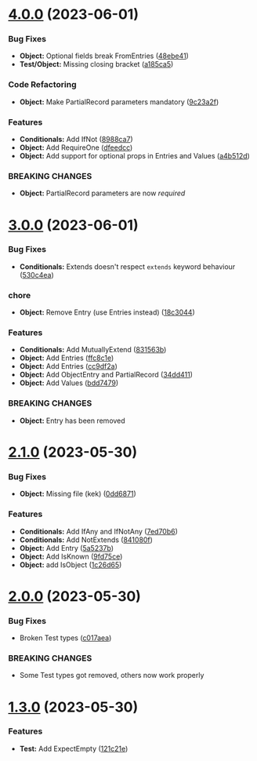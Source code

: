 # [4.0.0](https://github.com/BHC-IT/stronk-types/compare/v3.0.0...v4.0.0) (2023-06-01)


### Bug Fixes

* **Object:** Optional fields break FromEntries ([48ebe41](https://github.com/BHC-IT/stronk-types/commit/48ebe41f014c1f58ec8303a2b1bb86d2fb4dae50))
* **Test/Object:** Missing closing bracket ([a185ca5](https://github.com/BHC-IT/stronk-types/commit/a185ca54e0a1341355e1c20649b0c88c066d4935))


### Code Refactoring

* **Object:** Make PartialRecord parameters mandatory ([9c23a2f](https://github.com/BHC-IT/stronk-types/commit/9c23a2f7b17d8e940d751e813b5e491c27ebb5ba))


### Features

* **Conditionals:** Add IfNot ([8988ca7](https://github.com/BHC-IT/stronk-types/commit/8988ca703dae2b112941ca178c62a4ef63de28c0))
* **Object:** Add RequireOne ([dfeedcc](https://github.com/BHC-IT/stronk-types/commit/dfeedcc87de5127237851aa1b5b639cfc82d72da))
* **Object:** Add support for optional props in Entries and Values ([a4b512d](https://github.com/BHC-IT/stronk-types/commit/a4b512dae3fc834989a8eb686f20d164ae37a332))


### BREAKING CHANGES

* **Object:** PartialRecord parameters are now *required*

# [3.0.0](https://github.com/BHC-IT/stronk-types/compare/v2.1.0...v3.0.0) (2023-06-01)


### Bug Fixes

* **Conditionals:** Extends doesn't respect `extends` keyword behaviour ([530c4ea](https://github.com/BHC-IT/stronk-types/commit/530c4ea802bcb5d13c8f00d7a67764cb96ef6a6a))


### chore

* **Object:** Remove Entry (use Entries instead) ([18c3044](https://github.com/BHC-IT/stronk-types/commit/18c304479ae73be44f4259b39ba5359c1c6953dd))


### Features

* **Conditionals:** Add MutuallyExtend ([831563b](https://github.com/BHC-IT/stronk-types/commit/831563b80472a4f33f36496248566dce040b820f))
* **Object:** Add Entries ([ffc8c1e](https://github.com/BHC-IT/stronk-types/commit/ffc8c1e3aa329813d8837c8b40b3373d5eefbe27))
* **Object:** Add Entries ([cc9df2a](https://github.com/BHC-IT/stronk-types/commit/cc9df2adc28cd7bcb8fcf8a885bf74c0cf0195f7))
* **Object:** Add ObjectEntry and PartialRecord ([34dd411](https://github.com/BHC-IT/stronk-types/commit/34dd411065eb1e9d1511732666286d64ad474364))
* **Object:** Add Values ([bdd7479](https://github.com/BHC-IT/stronk-types/commit/bdd7479ec5605ef7efeefb70ed718091d4252678))


### BREAKING CHANGES

* **Object:** Entry has been removed

# [2.1.0](https://github.com/BHC-IT/stronk-types/compare/v2.0.0...v2.1.0) (2023-05-30)


### Bug Fixes

* **Object:** Missing file (kek) ([0dd6871](https://github.com/BHC-IT/stronk-types/commit/0dd687122cff529d7ddc3525eab5077b3ccdf7b3))


### Features

* **Conditionals:** Add IfAny and IfNotAny ([7ed70b6](https://github.com/BHC-IT/stronk-types/commit/7ed70b6446f3d1a2c4a8a67012506578a4450b38))
* **Conditionals:** Add NotExtends ([841080f](https://github.com/BHC-IT/stronk-types/commit/841080f3d64ddc08207d4eaa946d3e65aa9d08e3))
* **Object:** Add Entry ([5a5237b](https://github.com/BHC-IT/stronk-types/commit/5a5237bfb332d3e78dce81befe69c66b5fb9ab0e))
* **Object:** Add IsKnown ([9fd75ce](https://github.com/BHC-IT/stronk-types/commit/9fd75ce900e2f27013088553bc42620973373e53))
* **Object:** add IsObject ([1c26d65](https://github.com/BHC-IT/stronk-types/commit/1c26d65590b0530cf81c565b98f58e5f37de8473))

# [2.0.0](https://github.com/BHC-IT/stronk-types/compare/v1.3.0...v2.0.0) (2023-05-30)


### Bug Fixes

* Broken Test types ([c017aea](https://github.com/BHC-IT/stronk-types/commit/c017aea322de209479d6428fccbac7fe4b13a922))


### BREAKING CHANGES

* Some Test types got removed, others now work properly

# [1.3.0](https://github.com/BHC-IT/stronk-types/compare/v1.2.0...v1.3.0) (2023-05-30)


### Features

* **Test:** Add ExpectEmpty<T extends Traversable> ([121c21e](https://github.com/BHC-IT/stronk-types/commit/121c21e95b3714fdcda578989a6de5534e893bae))
